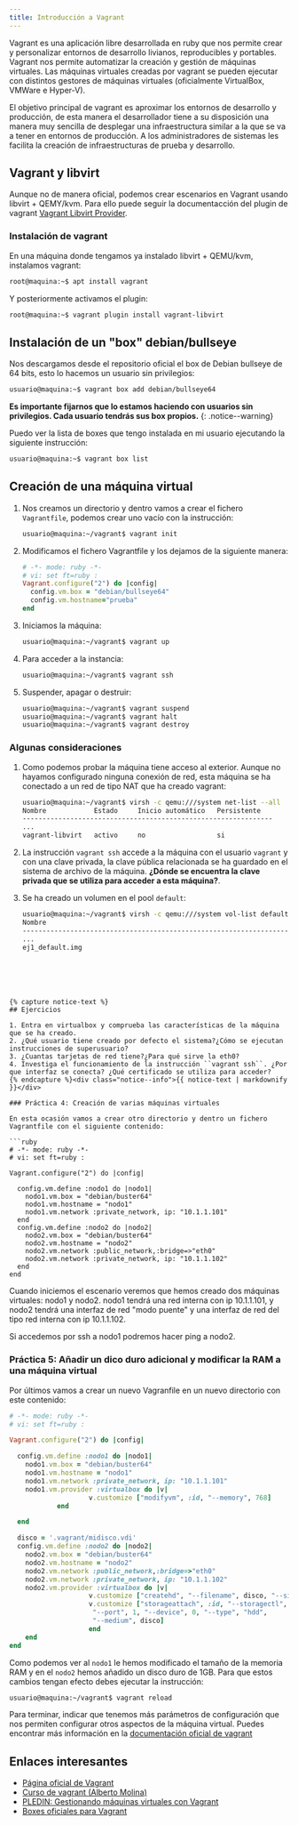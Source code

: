 ```yaml
---
title: Introducción a Vagrant
---
```


Vagrant es una aplicación libre desarrollada en ruby que nos permite crear y personalizar entornos de desarrollo livianos, reproducibles y portables. Vagrant nos permite automatizar la creación y gestión de máquinas virtuales. Las máquinas virtuales creadas por vagrant se pueden ejecutar con distintos gestores de máquinas virtuales (oficialmente VirtualBox, VMWare e Hyper-V).

El objetivo principal de vagrant es aproximar los entornos de desarrollo y producción, de esta manera el desarrollador tiene a su disposición una manera  muy sencilla de desplegar una infraestructura similar a la que se va a tener en entornos de producción. A los administradores de sistemas les facilita la creación de infraestructuras de prueba y desarrollo.


## Vagrant y libvirt

Aunque no de manera oficial, podemos crear escenarios en Vagrant usando libvirt + QEMY/kvm. Para ello puede seguir la documentacción del plugin de vagrant [Vagrant Libvirt Provider](https://github.com/vagrant-libvirt/vagrant-libvirt).

### Instalación de vagrant

En una máquina donde tengamos ya instalado libvirt + QEMU/kvm, instalamos vagrant:

```bash
root@maquina:~$ apt install vagrant
```

Y posteriormente activamos el plugin:

```bash
root@maquina:~$ vagrant plugin install vagrant-libvirt
```

## Instalación de un "box" debian/bullseye

Nos descargamos desde el repositorio oficial el box de Debian bullseye de 64 bits, esto lo hacemos un usuario sin privilegios:

```bash
usuario@maquina:~$ vagrant box add debian/bullseye64
```

**Es importante fijarnos que lo estamos haciendo con usuarios sin privilegios. Cada usuario tendrás sus box propios.**
{: .notice--warning}        

Puedo ver la lista de boxes que tengo instalada en mi usuario ejecutando la siguiente instrucción:
    
```bash
usuario@maquina:~$ vagrant box list
```

## Creación de una máquina virtual

1. Nos creamos un directorio y dentro vamos a crear el fichero `Vagrantfile`, podemos crear uno vacío con la instrucción:
        
    ```bash
    usuario@maquina:~/vagrant$ vagrant init
    ```
        
2. Modificamos el fichero Vagrantfile y los dejamos de la siguiente manera:

    ```ruby
    # -*- mode: ruby -*-
    # vi: set ft=ruby :
    Vagrant.configure("2") do |config|
      config.vm.box = "debian/bullseye64"
      config.vm.hostname="prueba"
    end
    ```
    
3. Iniciamos la máquina:

    ```bash
    usuario@maquina:~/vagrant$ vagrant up
    ```
        
4. Para acceder a la instancia:
  	
    ```bash
    usuario@maquina:~/vagrant$ vagrant ssh
    ```
    	      
5. Suspender, apagar o destruir:
    	
    ```bash
    usuario@maquina:~/vagrant$ vagrant suspend
    usuario@maquina:~/vagrant$ vagrant halt
    usuario@maquina:~/vagrant$ vagrant destroy
    ```

### Algunas consideraciones

1. Como podemos probar la máquina tiene acceso al exterior. Aunque no hayamos configurado ninguna conexión de red, esta máquina se ha conectado a un red de tipo NAT que ha creado vagrant:

    ```bash
    usuario@maquina:~/vagrant$ virsh -c qemu:///system net-list --all
    Nombre            Estado     Inicio automático   Persistente
    ---------------------------------------------------------------
    ...
    vagrant-libvirt   activo     no                  si
    ```

2. La instrucción `vagrant ssh` accede a la máquina con el usuario `vagrant` y con una clave privada, la clave pública relacionada se ha guardado en el sistema de archivo de la máquina. **¿Dónde se encuentra la clave privada que se utiliza para acceder a esta máquina?**.

3. Se ha creado un volumen en el pool `default`:

    ```bash
    usuario@maquina:~/vagrant$ virsh -c qemu:///system vol-list default
    Nombre                                                               Ruta
    --------------------------------------------------------------------------------------------------------------------------------------------------------
    ...   
    ej1_default.img                                                      /home/jose/vm/ej1_default.img
```





{% capture notice-text %}
## Ejercicios

1. Entra en virtualbox y comprueba las características de la máquina que se ha creado.
2. ¿Qué usuario tiene creado por defecto el sistema?¿Cómo se ejecutan instrucciones de superusuario?
3. ¿Cuantas tarjetas de red tiene?¿Para qué sirve la eth0?
4. Investiga el funcionamiento de la instrucción ``vagrant ssh``. ¿Por que interfaz se conecta? ¿Qué certificado se utiliza para acceder?
{% endcapture %}<div class="notice--info">{{ notice-text | markdownify }}</div>

### Práctica 4: Creación de varias máquinas virtuales

En esta ocasión vamos a crear otro directorio y dentro un fichero Vagrantfile con el siguiente contenido:

```ruby
# -*- mode: ruby -*-
# vi: set ft=ruby :

Vagrant.configure("2") do |config|

  config.vm.define :nodo1 do |nodo1|
    nodo1.vm.box = "debian/buster64"
    nodo1.vm.hostname = "nodo1"
    nodo1.vm.network :private_network, ip: "10.1.1.101"
  end
  config.vm.define :nodo2 do |nodo2|
    nodo2.vm.box = "debian/buster64"
    nodo2.vm.hostname = "nodo2"
    nodo2.vm.network :public_network,:bridge=>"eth0"
    nodo2.vm.network :private_network, ip: "10.1.1.102"
  end
end
```

Cuando iniciemos el escenario veremos que hemos creado dos máquinas virtuales: nodo1 y nodo2. 
nodo1 tendrá una red interna con ip 10.1.1.101, y nodo2 tendrá una interfaz de red "modo puente" y una interfaz de red del tipo red interna con ip 10.1.1.102.

Si accedemos por ssh a nodo1 podremos hacer ping a nodo2.


### Práctica 5: Añadir un dico duro adicional y modificar la RAM a una máquina virtual

Por últimos vamos a crear un nuevo Vagranfile en un nuevo directorio con este contenido:

```ruby
# -*- mode: ruby -*-
# vi: set ft=ruby :

Vagrant.configure("2") do |config|

  config.vm.define :nodo1 do |nodo1|
    nodo1.vm.box = "debian/buster64"
    nodo1.vm.hostname = "nodo1"
    nodo1.vm.network :private_network, ip: "10.1.1.101"
    nodo1.vm.provider :virtualbox do |v|
                    v.customize ["modifyvm", :id, "--memory", 768]
            end

  end

  disco = '.vagrant/midisco.vdi'
  config.vm.define :nodo2 do |nodo2|
    nodo2.vm.box = "debian/buster64"
    nodo2.vm.hostname = "nodo2"
    nodo2.vm.network :public_network,:bridge=>"eth0"
    nodo2.vm.network :private_network, ip: "10.1.1.102"
    nodo2.vm.provider :virtualbox do |v|
                    v.customize ["createhd", "--filename", disco, "--size", 1024]
                    v.customize ["storageattach", :id, "--storagectl", "SATA Controller",
                     "--port", 1, "--device", 0, "--type", "hdd",
                     "--medium", disco]
                    end
    end
end
```

Como podemos ver al `nodo1` le hemos modificado el tamaño de la memoria RAM y en el `nodo2` hemos añadido un disco duro de 1GB. Para que estos cambios tengan efecto debes ejecutar la instrucción:

```bash
usuario@maquina:~/vagrant$ vagrant reload
```

Para terminar, indicar que tenemos más parámetros de configuración que nos permiten configurar otros aspectos de la máquina virtual. Puedes encontrar más información en la [documentación oficial de vagrant](https://www.vagrantup.com/docs/)

## Enlaces interesantes

* [Página oficial de Vagrant](http://www.vagrantup.com/)
* [Curso de vagrant (Alberto Molina)](https://github.com/albertomolina/curso-vagrant)
* [PLEDIN: Gestionando máquinas virtuales con Vagrant](http://www.josedomingo.org/pledin/2013/09/gestionando-maquinas-virtuales-con-vagrant/)
* [Boxes oficiales para Vagrant](https://atlas.hashicorp.com/boxes/search)
